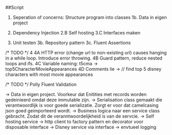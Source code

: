 ﻿##Script

1. Seperation of concerns: Structure program into classes
1b. Data in eigen project

2. Dependency Injection
2.B Self hosting
3.C Interfaces maken

3. Unit testen
3b. Repository pattern
3c. Fluent Assertions

/* TODO */
4
4A HTTP error (change url to non-existing url) causes hanging in a while loop. Introduce error throwing.
4B Guard pattern, reduce nested loops and ifs.
4C Variable naming: t5cma -> top5CharacterMovieAppearances
4D Comments lie -> // find top 5 disney characters with most movie appearances

/* TODO */
Polly
Fluent Validation


-> Data in eigen project. Voorkeur dat Enitities met records worden gedeinieerd omdat deze immutable zijn.
-> Serialisation class gemaakt die verantwoordlijk is voor goede serializatie. Zorgt er voor dat camelcasing json goed geimporteerd wordt.
-> Business logica naar een service class gebracht. Zodat dit de veranntwoordelijkheid is van de servcie.
-> Self hosting service
-> http client to factory pattern en decorator voor disposable interface
-> Disney service via interface
-> envtueel logging